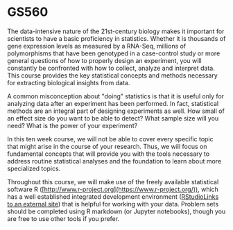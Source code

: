 # GS560

The data-intensive nature of the 21st-century biology makes it important for scientists to have a basic proficiency in statistics.  Whether it is thousands of gene expression levels as measured by a RNA-Seq, millions of polymorphisms that have been genotyped in a case-control study or more general questions of how to properly design an experiment, you will constantly be confronted with how to collect, analyze and interpret data. This course provides the key statistical concepts and methods necessary for extracting biological insights from data.

A common misconception about "doing" statistics is that it is useful only for analyzing data after an experiment has been performed.  In fact, statistical methods are an integral part of designing experiments as well.  How small of an effect size do you want to be able to detect?  What sample size will you need?  What is the power of your experiment?

In this ten week course, we will not be able to cover every specific topic that might arise in the course of your research.  Thus, we will focus on fundamental concepts that will provide you with the tools necessary to address routine statistical analyses and the foundation to learn about more specialized topics.

Throughout this course, we will make use of the freely available statistical software R ([http://www.r-project.org](https://www.r-project.org/)), which has a well established integrated development environment ([RStudioLinks to an external site](https://posit.co/download/rstudio-desktop/)) that is helpful for working with your data. Problem sets should be completed using R markdown (or Jupyter notebooks), though you are free to use other tools if you prefer. 
